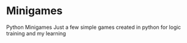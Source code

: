 # Minigames
 Python Minigames Just a few simple games created in python for logic training and my learning
